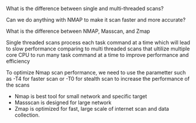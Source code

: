 
What is the difference between single and multi-threaded scans? 

Can we do anything with NMAP to make it scan faster and more accurate? 

What is the difference between NMAP, Masscan, and Zmap

Single threaded scans  process each task command at a time which will lead to slow performance comparing to multi threaded scans that ultilize multiple core CPU to run many task command at a time to improve performance and efficiency

To optimize Nmap scan performance, we need to use the parametter such as -T4 for faster scan or -T0 for stealth scan to increase the performance of the scans

- Nmap is  best tool for small network and specific target
- Massscan is designed for large network
- Zmap is optimized for fast, large scale of internet scan and data collection.
